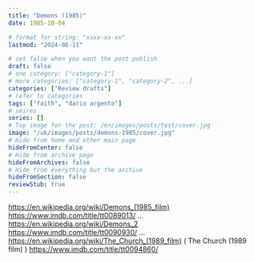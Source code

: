 ```yaml
---
title: "Demons (1985)"
date: 1985-10-04

# format for string: "xxxx-xx-xx"
lastmod: "2024-06-11"

# set false when you want the post publish
draft: false
# one category: ["category-1"]
# more categories: ["category-1", "category-2", ...]
categories: ["Review drafts"]
# refer to categories
tags: ["faith", "dario argento"]
# seires
series: []
# Top image for the post: /en/images/posts/test/cover.jpg
image: "/uk/images/posts/demons-1985/cover.jpg"
# Hide from home and other main page
hideFromCenter: false
# Hide from archive page
hideFromArchives: false
# Hide from everything but the archive
hideFromSection: false
reviewStub: true
---
```

https://en.wikipedia.org/wiki/Demons_(1985_film)
https://www.imdb.com/title/tt0089013/
...
https://en.wikipedia.org/wiki/Demons_2
https://www.imdb.com/title/tt0090930/
...
https://en.wikipedia.org/wiki/The_Church_(1989_film) ( The Church (1989 film) )
https://www.imdb.com/title/tt0094860/
<!--more-->